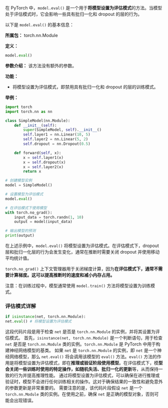 在 PyTorch 中，`model.eval()` 是一个用于**将模型设置为评估模式**的方法。当模型处于评估模式时，它会影响一些具有批归一化和 dropout 的层的行为。

以下是 `model.eval()` 的基本信息：

**所属包：** torch.nn.Module

**定义：**
```python
model.eval()
```

**参数介绍：**
该方法没有额外的参数。

**功能：**
- 将模型设置为评估模式，即禁用具有批归一化和 dropout 的层的训练模式。

**举例：**
```python
import torch
import torch.nn as nn

class SimpleModel(nn.Module):
    def __init__(self):
        super(SimpleModel, self).__init__()
        self.layer1 = nn.Linear(10, 5)
        self.layer2 = nn.Linear(5, 2)
        self.dropout = nn.Dropout(0.5)

    def forward(self, x):
        x = self.layer1(x)
        x = self.dropout(x)
        x = self.layer2(x)
        return x

# 创建模型实例
model = SimpleModel()

# 设置模型为评估模式
model.eval()

# 在评估模式下使用模型
with torch.no_grad():
    input_data = torch.randn(1, 10)
    output = model(input_data)

# 输出模型的预测
print(output)
```

在上述示例中，`model.eval()` 将模型设置为评估模式。在评估模式下，dropout 层和批归一化层的行为会发生变化，通常在推断时需要关闭 dropout 并使用移动平均统计值。

`torch.no_grad()` 上下文管理器用于关闭梯度计算，因为**在评估模式下，通常不需要计算梯度。这可以提高推断时的速度和减小内存占用。**

注意：在训练过程中，模型通常使用 `model.train()` 方法将模型设置为训练模式。

### 评估模式详解
```python
if isinstance(net, torch.nn.Module):
net.eval() # 将模型设置为评估模式
```
这段代码片段是用于检查 `net` 是否是 `torch.nn.Module` 的实例，并将其设置为评估模式。
首先，`isinstance(net, torch.nn.Module)` 是一个判断语句，用于检查 `net` 是否是 `torch.nn.Module` 类的实例。`torch.nn.Module` 是 PyTorch 中用于构建神经网络模型的基类。
如果 `net` 是 `torch.nn.Module` 的实例，即 `net` 是一个神经网络模型，那么 `net.eval()` 将会调用该模型的 `eval()` 方法。`eval()` 方法的作用是将模型设置为评估模式，即在**推理或验证阶段使用模型**。在评估模式下，模**型会关闭一些训练时使用的特定操作，如随机失活、批归一化的更新**等，从而保持一致的行为并提高推理性能。
通过将模型设置为评估模式，可以确保在进行推理或验证时，模型不会进行任何训练相关的操作。这对于确保结果的一致性和避免意外的参数更新是非常重要的。
需要注意的是，该代码片段假设 `net` 是一个 `torch.nn.Module` 类的实例。在使用之前，确保 `net` 是正确的模型对象，否则可能会出现错误。